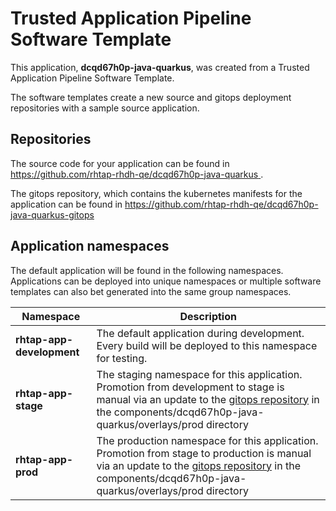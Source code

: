 # Trusted Application Pipeline Software Template

This application, **dcqd67h0p-java-quarkus**, was created from a Trusted Application Pipeline Software Template.

The software templates create a new source and gitops deployment repositories with a sample source application. 

## Repositories

The source code for your application can be found in [https://github.com/rhtap-rhdh-qe/dcqd67h0p-java-quarkus ](https://github.com/rhtap-rhdh-qe/dcqd67h0p-java-quarkus ).
 
The gitops repository, which contains the kubernetes manifests for the application can be found in 
[https://github.com/rhtap-rhdh-qe/dcqd67h0p-java-quarkus-gitops ](https://github.com/rhtap-rhdh-qe/dcqd67h0p-java-quarkus-gitops ) 

## Application namespaces 

The default application will be found in the following namespaces. Applications can be deployed into unique namespaces or multiple software templates can also bet generated into the same group namespaces.  

|  Namespace   |  Description   |  
| -------- | -------- |   
| **rhtap-app-development** | The default application during development. Every build will be deployed to this namespace for testing. | 
| **rhtap-app-stage** | The staging namespace for this application. Promotion from development to stage is manual via an update to the [gitops repository](https://github.com/rhtap-rhdh-qe/dcqd67h0p-java-quarkus-gitops ) in the components/dcqd67h0p-java-quarkus/overlays/prod directory |  
| **rhtap-app-prod** | The production namespace for this application. Promotion from stage to production is manual via an update to the [gitops repository](https://github.com/rhtap-rhdh-qe/dcqd67h0p-java-quarkus-gitops ) in the components/dcqd67h0p-java-quarkus/overlays/prod directory | 
